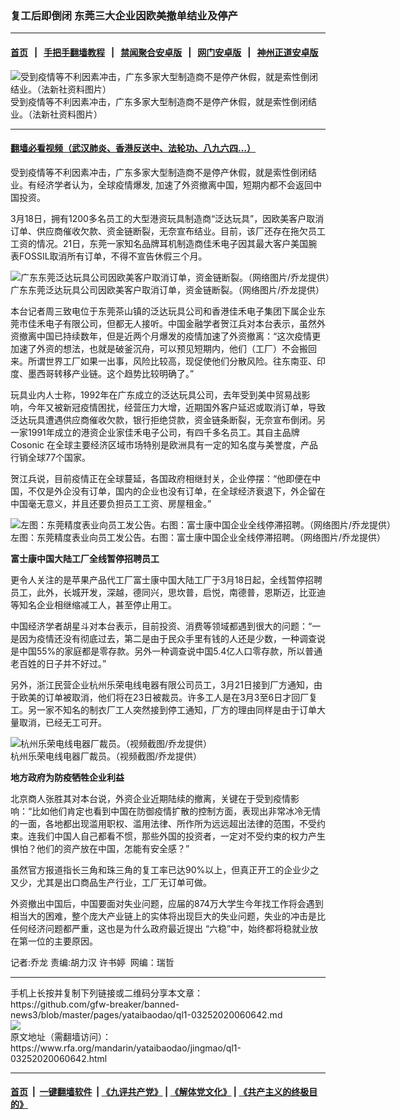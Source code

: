 ### 复工后即倒闭   东莞三大企业因欧美撤单结业及停产
------------------------

#### [首页](https://github.com/gfw-breaker/banned-news3/blob/master/README.md) &nbsp;&nbsp;|&nbsp;&nbsp; [手把手翻墙教程](https://github.com/gfw-breaker/guides/wiki) &nbsp;&nbsp;|&nbsp;&nbsp; [禁闻聚合安卓版](https://github.com/gfw-breaker/bn-android) &nbsp;&nbsp;|&nbsp;&nbsp; [网门安卓版](https://github.com/oGate2/oGate) &nbsp;&nbsp;|&nbsp;&nbsp; [神州正道安卓版](https://github.com/SzzdOgate/update) 



<div id="headerimg">
 <img alt="受到疫情等不利因素冲击，广东多家大型制造商不是停产休假，就是索性倒闭结业。（法新社资料图片）" src="https://www.rfa.org/mandarin/yataibaodao/jingmao/ql1-03252020060642.html/000_1OV3F2.jpg/@@images/327fee3d-ec67-47c0-9d41-d97a8874a72a.jpeg" title="受到疫情等不利因素冲击，广东多家大型制造商不是停产休假，就是索性倒闭结业。（法新社资料图片）"/>
 <div id="headerimgcontents">
  <div id="headerimgcaption">
   <span>
    受到疫情等不利因素冲击，广东多家大型制造商不是停产休假，就是索性倒闭结业。（法新社资料图片）
   </span>
   <!-- zoomattribute -->
  </div>
  <!-- headerimgcaption -->
 </div>
 <!-- headerimagecontents -->
</div>

<hr/>


#### [翻墙必看视频（武汉肺炎、香港反送中、法轮功、八九六四...）](https://github.com/gfw-breaker/banned-news3/blob/master/pages/link3.md)

<div id="storytext">
 <div>
  <div class="slot_header">
  </div>
 </div>
 <p>
  受到疫情等不利因素冲击，广东多家大型制造商不是停产休假，就是索性倒闭结业。有经济学者认为，全球疫情爆发, 加速了外资撤离中国，短期内都不会返回中国投资。
 </p>
 <p>
  3月18日，拥有1200多名员工的大型港资玩具制造商“泛达玩具”，因欧美客户取消订单、供应商催收欠款、资金链断裂，无奈宣布结业。目前，该厂还存在拖欠员工工资的情况。21日，东莞一家知名品牌耳机制造商佳禾电子因其最大客户美国腕表FOSSIL取消所有订单，不得不宣告休假三个月。
 </p>
 <p>
 </p>
 <p>
 </p>
 <p>
  <div class="image-inline captioned" style="width:980px;">
   <div style="width:980px;">
    <img alt="广东东莞泛达玩具公司因欧美客户取消订单，资金链断裂。（网络图片/乔龙提供）" src="https://www.rfa.org/mandarin/yataibaodao/jingmao/ql1-03252020060642.html/m0325-ql1p1.jpg" title="广东东莞泛达玩具公司因欧美客户取消订单，资金链断裂。（网络图片/乔龙提供）"/>
   </div>
   <div class="image-caption">
    <span style="width:980px;">
     广东东莞泛达玩具公司因欧美客户取消订单，资金链断裂。（网络图片/乔龙提供）
    </span>
    <span class="copyright">
    </span>
   </div>
  </div>
 </p>
 <p>
  本台记者周三致电位于东莞茶山镇的泛达玩具公司和香港佳禾电子集团下属企业东莞市佳禾电子有限公司，但都无人接听。中国金融学者贺江兵对本台表示，虽然外资撤离中国已持续数年，但是近两个月爆发的疫情加速了外资撤离：“这次疫情更加速了外资的想法，也就是破釜沉舟，可以预见短期内，他们（工厂）不会搬回来。所谓世界工厂如果一出事，风险比较高，现促使他们分散风险。往东南亚、印度、墨西哥转移产业链。这个趋势比较明确了。”
 </p>
 <p>
  玩具业内人士称，1992年在广东成立的泛达玩具公司，去年受到美中贸易战影响，今年又被新冠疫情困扰，经营压力大增，近期国外客户延迟或取消订单，导致泛达玩具遭遇供应商催收欠款，银行拒绝贷款，资金链条断裂，无奈宣布倒闭。另一家1991年成立的港资企业家佳禾电子公司，有四千多名员工。其自主品牌Cosonic 在全球主要经济区域市场特别是欧洲具有一定的知名度与美誉度，产品行销全球77个国家。
 </p>
 <p>
  贺江兵说，目前疫情正在全球蔓延，各国政府相继封关，企业停摆：“他即便在中国，不仅是外企没有订单，国内的企业也没有订单，在全球经济衰退下，外企留在中国毫无意义，并且还要负担员工工资、房屋租金。”
 </p>
 <p>
 </p>
 <p>
  <div class="image-inline captioned" style="width:1500px;">
   <div style="width:1500px;">
    <img alt="左图：东莞精度表业向员工发公告。右图：富士康中国企业全线停滞招聘。（网络图片/乔龙提供）" src="https://www.rfa.org/mandarin/yataibaodao/jingmao/ql1-03252020060642.html/m0325-ql1p2-3.jpg" title="左图：东莞精度表业向员工发公告。右图：富士康中国企业全线停滞招聘。（网络图片/乔龙提供）"/>
   </div>
   <div class="image-caption">
    <span style="width:1500px;">
     左图：东莞精度表业向员工发公告。右图：富士康中国企业全线停滞招聘。（网络图片/乔龙提供）
    </span>
    <span class="copyright">
    </span>
   </div>
  </div>
 </p>
 <p>
  <b>
   富士康中国大陆工厂全线暂停招聘员工
  </b>
 </p>
 <p>
  更令人关注的是苹果产品代工厂富士康中国大陆工厂于3月18日起，全线暂停招聘员工，此外，长城开发，深越，德同兴，思坎普，启悦，南德普，恩斯迈，比亚迪等知名企业相继缩减工人，甚至停止用工。
 </p>
 <p>
  中国经济学者胡星斗对本台表示，目前投资、消费等领域都遇到很大的问题：“一是因为疫情还没有彻底过去，第二是由于民众手里有钱的人还是少数，一种调查说是中国55%的家庭都是零存款。另外一种调查说中国5.4亿人口零存款，所以普通老百姓的日子并不好过。”
 </p>
 <p>
  另外，浙江民营企业杭州乐荣电线电器有限公司员工，3月21日接到厂方通知，由于欧美的订单被取消，他们将在23日被裁员。许多工人是在3月3至6日才回厂复工。另一家不知名的制衣厂工人突然接到停工通知，厂方的理由同样是由于订单大量取消，已经无工可开。
 </p>
 <p>
 </p>
 <p>
  <div class="image-inline captioned" style="width:1500px;">
   <div style="width:1500px;">
    <img alt="杭州乐荣电线电器厂裁员。（视频截图/乔龙提供）" src="https://www.rfa.org/mandarin/yataibaodao/jingmao/ql1-03252020060642.html/m0325-ql1p4.jpg" title="杭州乐荣电线电器厂裁员。（视频截图/乔龙提供）"/>
   </div>
   <div class="image-caption">
    <span style="width:1500px;">
     杭州乐荣电线电器厂裁员。（视频截图/乔龙提供）
    </span>
    <span class="copyright">
    </span>
   </div>
  </div>
 </p>
 <p>
  <b>
   地方政府为防疫牺牲企业利益
  </b>
 </p>
 <p>
  北京商人张胜其对本台说，外资企业近期陆续的撤离，关键在于受到疫情影响：“比如他们肯定也看到中国在防御疫情扩散的控制方面，表现出非常冰冷无情的一面，各地都出现滥用职权、滥用法律、所作所为远远超出法律的范围，不受约束。连我们中国人自己都看不惯，那些外国的投资者，一定对不受约束的权力产生惧怕？他们的资产放在中国，怎能有安全感？”
 </p>
 <p>
  虽然官方报道指长三角和珠三角的复工率已达90%以上，但真正开工的企业少之又少，尤其是出口商品生产行业，工厂无订单可做。
 </p>
 <p>
  外资撤出中国后，中国要面对失业问题，应届的874万大学生今年找工作将会遇到相当大的困难，整个庞大产业链上的实体将出现巨大的失业问题，失业的冲击是比任何经济问题都严重，这也是为什么政府最近提出 “六稳”中，始终都将稳就业放在第一位的主要原因。
 </p>
 <p>
 </p>
 <p>
  记者:乔龙 责编:胡力汉 许书婷  网编：瑞哲
 </p>
</div>

<hr/>
手机上长按并复制下列链接或二维码分享本文章：<br/>
https://github.com/gfw-breaker/banned-news3/blob/master/pages/yataibaodao/ql1-03252020060642.md <br/>
<a href='https://github.com/gfw-breaker/banned-news3/blob/master/pages/yataibaodao/ql1-03252020060642.md'><img src='https://github.com/gfw-breaker/banned-news3/blob/master/pages/yataibaodao/ql1-03252020060642.md.png'/></a> <br/>
原文地址（需翻墙访问）：https://www.rfa.org/mandarin/yataibaodao/jingmao/ql1-03252020060642.html


------------------------
#### [首页](https://github.com/gfw-breaker/banned-news3/blob/master/README.md) &nbsp;|&nbsp; [一键翻墙软件](https://github.com/gfw-breaker/nogfw/blob/master/README.md) &nbsp;| [《九评共产党》](https://github.com/gfw-breaker/9ping.md/blob/master/README.md#九评之一评共产党是什么) | [《解体党文化》](https://github.com/gfw-breaker/jtdwh.md/blob/master/README.md) | [《共产主义的终极目的》](https://github.com/gfw-breaker/gczydzjmd.md/blob/master/README.md)


<img src='http://gfw-breaker.win/banned-news3/pages/yataibaodao/ql1-03252020060642.md' width='0px' height='0px'/>